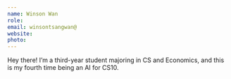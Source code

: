 ```yaml
---
name: Winson Wan
role: 
email: winsontsangwan@
website:
photo:
---
```

Hey there! I’m a third-year student majoring in CS and Economics, and this is my fourth time being an AI for CS10.
